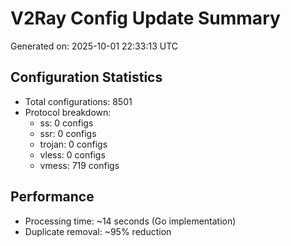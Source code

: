 # V2Ray Config Update Summary
Generated on: 2025-10-01 22:33:13 UTC

## Configuration Statistics
- Total configurations: 8501
- Protocol breakdown:
  - ss: 0 configs
  - ssr: 0 configs
  - trojan: 0 configs
  - vless: 0 configs
  - vmess: 719 configs

## Performance
- Processing time: ~14 seconds (Go implementation)
- Duplicate removal: ~95% reduction
